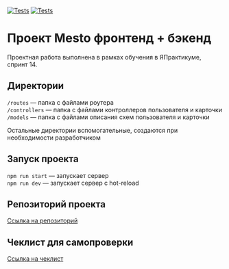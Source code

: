 [![Tests](../../actions/workflows/tests-13-sprint.yml/badge.svg)](../../actions/workflows/tests-13-sprint.yml) [![Tests](../../actions/workflows/tests-14-sprint.yml/badge.svg)](../../actions/workflows/tests-14-sprint.yml)
# Проект Mesto фронтенд + бэкенд
Проектная работа выполнена в рамках обучения в ЯПрактикуме, спринт 14.

## Директории

`/routes` — папка с файлами роутера  
`/controllers` — папка с файлами контроллеров пользователя и карточки   
`/models` — папка с файлами описания схем пользователя и карточки  
  
Остальные директории вспомогательные, создаются при необходимости разработчиком

## Запуск проекта

`npm run start` — запускает сервер   
`npm run dev` — запускает сервер с hot-reload

## Репозиторий проекта
[Ссылка на репозиторий](https://github.com/MikhailSulim/express-mesto-gha)

## Чеклист для самопроверки
[Ссылка на чеклист](https://code.s3.yandex.net/web-developer/checklists-pdf/new-program/checklist_13.pdf)
